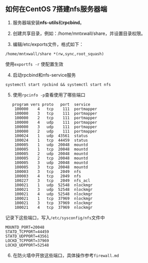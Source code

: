## 如何在CentOS 7搭建nfs服务器端

1. 服务器端安装**nfs-utils**和**rpcbind**。

2. 创建共享目录，例如：/home/mntxwall/share，并设置目录权限。

3. 编辑/etc/exports文件，格式如下：

```
/home/mntxwall/share *(rw,sync,root_squash)
```

使用`exportfs -r` 使配置生效

4. 启动rpcbind和nfs-service服务

`systemctl start rpcbind && systemctl start nfs`

5. 使用`rpcinfo -p`查看使用了哪些端口

```
   program vers proto   port  service                      
    100000    4   tcp    111  portmapper                                                                               
    100000    3   tcp    111  portmapper                                                   
    100000    2   tcp    111  portmapper                 
    100000    4   udp    111  portmapper                      
    100000    3   udp    111  portmapper                     
    100000    2   udp    111  portmapper                                                       
    100024    1   udp  43561  status                                        
    100024    1   tcp  44459  status                                                                        
    100005    1   udp  20048  mountd                  
    100005    1   tcp  20048  mountd                                                           
    100005    2   udp  20048  mountd                       
    100005    2   tcp  20048  mountd                                  
    100005    3   udp  20048  mountd                              
    100005    3   tcp  20048  mountd                                                               
    100003    3   tcp   2049  nfs                             
    100003    4   tcp   2049  nfs                                      
    100227    3   tcp   2049  nfs_acl                               
    100021    1   udp  52548  nlockmgr                                      
    100021    3   udp  52548  nlockmgr           
    100021    4   udp  52548  nlockmgr            
    100021    1   tcp  37969  nlockmgr     
    100021    3   tcp  37969  nlockmgr         
    100021    4   tcp  37969  nlockmgr
```

记录下这些端口，写入`/etc/sysconfig/nfs`文件中

```
MOUNTD_PORT=20048                                                        
STATD_TCPPORT=44459                            
STATD_UDPPORT=43561                           
LOCKD_TCPPORT=37969                                 
LOCKD_UDPPORT=52548 
```

6. 在防火墙中开放这些端口，具体操作参考`firewall.md`
